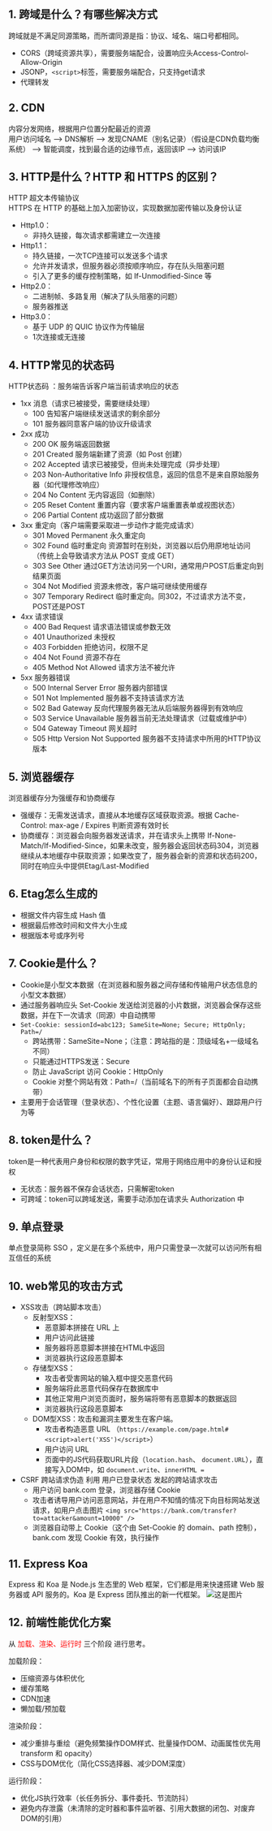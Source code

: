 ## 1. 跨域是什么？有哪些解决方式
跨域就是不满足同源策略，而所谓同源是指：协议、域名、端口号都相同。
- CORS（跨域资源共享），需要服务端配合，设置响应头Access-Control-Allow-Origin
- JSONP，`<script>`标签，需要服务端配合，只支持get请求
- 代理转发

## 2. CDN
内容分发网络，根据用户位置分配最近的资源\
用户访问域名 ——> DNS解析 ——> 发现CNAME（别名记录）（假设是CDN负载均衡系统） ——> 智能调度，找到最合适的边缘节点，返回该IP ——> 访问该IP

## 3. HTTP是什么？HTTP 和 HTTPS 的区别？
HTTP 超文本传输协议\
HTTPS 在 HTTP 的基础上加入加密协议，实现数据加密传输以及身份认证
- Http1.0：
    - 非持久链接，每次请求都需建立一次连接
- Http1.1：
    - 持久链接，一次TCP连接可以发送多个请求
    - 允许并发请求，但服务器必须按顺序响应，存在队头阻塞问题
    - 引入了更多的缓存控制策略，如 If-Unmodified-Since 等
- Http2.0：
    - 二进制帧、多路复用（解决了队头阻塞的问题）
    - 服务器推送
- Http3.0：
    - 基于 UDP 的 QUIC 协议作为传输层
    - 1次连接或无连接

## 4. HTTP常见的状态码
HTTP状态码 ：服务端告诉客户端当前请求响应的状态
- 1xx 消息（请求已被接受，需要继续处理）
    - 100 告知客户端继续发送请求的剩余部分
    - 101 服务器同意客户端的协议升级请求
- 2xx 成功
    - 200 OK 服务端返回数据
    - 201 Created 服务端新建了资源（如 Post 创建）
    - 202 Accepted 请求已被接受，但尚未处理完成（异步处理）
    - 203 Non-Authoritative Info 非授权信息，返回的信息不是来自原始服务器（如代理修改响应）
    - 204 No Content 无内容返回（如删除）
    - 205 Reset Content 重置内容（要求客户端重置表单或视图状态）
    - 206 Partial Content 成功返回了部分数据
- 3xx 重定向（客户端需要采取进一步动作才能完成请求）
    - 301 Moved Permanent 永久重定向
    - 302 Found 临时重定向 资源暂时在别处，浏览器以后仍用原地址访问（传统上会导致请求方法从 POST 变成 GET）
    - 303 See Other 通过GET方法访问另一个URI，通常用户POST后重定向到结果页面
    - 304 Not Modified 资源未修改，客户端可继续使用缓存
    - 307 Temporary Redirect 临时重定向。同302，不过请求方法不变，POST还是POST
- 4xx 请求错误
    - 400 Bad Request 请求语法错误或参数无效
    - 401 Unauthorized 未授权
    - 403 Forbidden 拒绝访问，权限不足
    - 404 Not Found 资源不存在
    - 405 Method Not Allowed 请求方法不被允许
- 5xx 服务器错误
    - 500 Internal Server Error 服务器内部错误
    - 501 Not Implemented 服务器不支持该请求方法
    - 502 Bad Gateway 反向代理服务器无法从后端服务器得到有效响应
    - 503 Service Unavailable 服务器当前无法处理请求（过载或维护中）
    - 504 Gateway Timeout 网关超时
    - 505 Http Version Not Supported 服务器不支持请求中所用的HTTP协议版本

## 5. 浏览器缓存
浏览器缓存分为强缓存和协商缓存
- 强缓存：无需发送请求，直接从本地缓存区域获取资源。根据 Cache-Control: max-age / Expires 判断资源有效时长
- 协商缓存：浏览器会向服务器发送请求，并在请求头上携带 If-None-Match/If-Modified-Since，如果未改变，服务器会返回状态码304，浏览器继续从本地缓存中获取资源；如果改变了，服务器会新的资源和状态码200，同时在响应头中提供Etag/Last-Modified

## 6. Etag怎么生成的
- 根据文件内容生成 Hash 值
- 根据最后修改时间和文件大小生成
- 根据版本号或序列号

## 7. Cookie是什么？
- Cookie是小型文本数据（在浏览器和服务器之间存储和传输用户状态信息的小型文本数据）
- 通过服务器响应头 Set-Cookie 发送给浏览器的小片数据，浏览器会保存这些数据，并在下一次请求（同源）中自动携带
- `Set-Cookie: sessionId=abc123; SameSite=None; Secure; HttpOnly; Path=/`
    - 跨站携带：SameSite=None；（注意：跨站指的是：顶级域名+一级域名 不同）
    - 只能通过HTTPS发送：Secure 
    - 防止 JavaScript 访问 Cookie：HttpOnly 
    - Cookie 对整个网站有效：Path=/（当前域名下的所有子页面都会自动携带）
- 主要用于会话管理（登录状态）、个性化设置（主题、语言偏好）、跟踪用户行为等

## 8. token是什么？
token是一种代表用户身份和权限的数字凭证，常用于网络应用中的身份认证和授权
- 无状态：服务器不保存会话状态，只需解密token
- 可跨域：token可以跨域发送，需要手动添加在请求头 Authorization 中

## 9. 单点登录
单点登录简称 SSO ，定义是在多个系统中，用户只需登录一次就可以访问所有相互信任的系统

## 10. web常见的攻击方式
- XSS攻击（跨站脚本攻击）
    - 反射型XSS：
        - 恶意脚本拼接在 URL 上
        - 用户访问此链接
        - 服务器将恶意脚本拼接在HTML中返回
        - 浏览器执行这段恶意脚本
    - 存储型XSS：
        - 攻击者受害网站的输入框中提交恶意代码
        - 服务端将此恶意代码保存在数据库中
        - 其他正常用户浏览页面时，服务端将带有恶意脚本的数据返回
        - 浏览器执行这段恶意脚本
    - DOM型XSS：攻击和漏洞主要发生在客户端。
        - 攻击者构造恶意 URL （`https://example.com/page.html#<script>alert('XSS')</script>`）
        - 用户访问 URL
        - 页面中的JS代码获取URL片段（`location.hash`、 `document.URL`），直接写入DOM中，如 `document.write`、`innerHTML = `
- CSRF 跨站请求伪造
    利用 用户已登录状态 发起的跨站请求攻击
    - 用户访问 bank.com 登录，浏览器存储 Cookie
    - 攻击者诱导用户访问恶意网站，并在用户不知情的情况下向目标网站发送请求，如用户点击图片
        `<img src="https://bank.com/transfer?to=attacker&amount=10000" />`
    - 浏览器自动带上 Cookie（这个由 Set-Cookie 的 domain、path 控制），bank.com 发现 Cookie 有效，执行操作

## 11. Express Koa
Express 和 Koa 是 Node.js 生态里的 Web 框架，它们都是用来快速搭建 Web 服务器或 API 服务的。Koa 是 Express 团队推出的新一代框架。
![这是图片](./Express%20VS%20Koa.png "Express VS Koa")

## 12. 前端性能优化方案
从 <font color=red>加载、渲染、运行时</font> 三个阶段
进行思考。 

加载阶段：
- 压缩资源与体积优化
- 缓存策略
- CDN加速
- 懒加载/预加载

渲染阶段：
- 减少重排与重绘（避免频繁操作DOM样式、批量操作DOM、动画属性优先用 transform 和 opacity）
- CSS与DOM优化（简化CSS选择器、减少DOM深度）

运行阶段：
- 优化JS执行效率（长任务拆分、事件委托、节流防抖）
- 避免内存泄露（未清除的定时器和事件监听器、引用大数据的闭包、对废弃DOM的引用）





